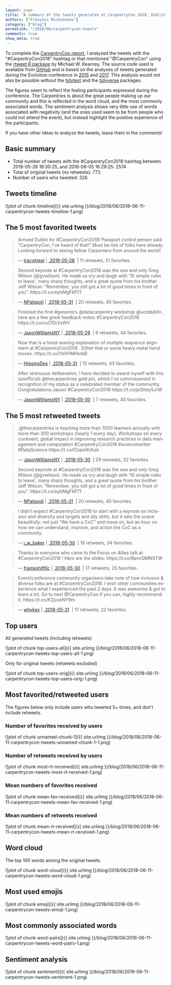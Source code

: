 ```yaml
---
layout: page
title: "A summary of the tweets generated at CarpentryCon 2018, Dublin"
authors: ["François Michonneau"]
category: ["blog"]
permalink: "/2018/06/carpentrycon-tweets"
comments: true
show_meta: true
---
```










To complete the [CarpentryCon report](https://carpentries.org/blog/2018/06/carpentry-con-report/), I analyzed the tweets with the "#CarpentryCon2018" hashtag or that mentioned "@CarpentryCon" using the [rtweet R package](http://rtweet.info/) by Michael W. Kearney. The source code used is available from [GitHub](https://github.com/fmichonneau/2018-carpentrycon-tweets) and is based on the analyses of tweets generated during the Evolution conference in [2015](http://fmichonneau.github.io/evol2015-tweets/) and [2017](https://fmichonneau.github.io/evol2017-tweets/). This analysis would not also be possible without the [tidytext](https://github.com/juliasilge/tidytext) and the [tidyverse](http://tidyverse.org/) packages.

The figures seem to reflect the feeling participants expressed during the conference. The Carpentries is about the great people making up our community and this is reflected in the word cloud, and the most commonly associated words. The sentiment analysis shows very little use of words associated with negativity (and the ones used seem to be from people who could not attend the event), but instead highlight the positive experience of the participants.

If you have other ideas to analyze the tweets, leave them in the comments!

## Basic summary

* Total number of tweets with the #CarpentryCon2018 hashtag between 2018-05-26 18:30:25, and 2018-06-05 16:29:25: 2574
* Total of original tweets (no retweets): 772.
* Number of users who tweeted: 326.

## Tweets timeline

![plot of chunk timeline]({{ site.urlimg }}/blog/2018/06/2018-06-11-carpentrycon-tweets-timeline-1.png)


## The 5 most favorited tweets

<blockquote class="twitter-tweet" lang="en"> 
<p lang="en" dir="ltr">Arrived Dublin for #CarpentryCon2018! Passport control person said “CarpentryCon, I’ve heard of that!” Must be lots of folks here already. Looking forward to seeing fellow Carpenters from around the world!</p>&mdash; <a href="https://twitter.com/tracykteal">tracykteal</a>&nbsp;|&nbsp;<a href="https://twitter.com/tracykteal/status/1001140899412406272"> 2018-05-28</a> &nbsp;|&nbsp;11 retweets, 51 favorites.
</blockquote>
 
<blockquote class="twitter-tweet" lang="en"> 
<p lang="en" dir="ltr">Second keynote at #CarpentryCon2018 was the one and only Greg Wilson (@gvwilson). He made us cry and laugh with '10 simple rules to leave', many sharp thoughts, and a great quote from his brother Jeff Wilson: "Remember, you still got a lot of good times in front of you". https://t.co/eybMgFkP71</p>&mdash; <a href="https://twitter.com/NPalopoli">NPalopoli</a>&nbsp;|&nbsp;<a href="https://twitter.com/NPalopoli/status/1002103456373633024"> 2018-05-31</a> &nbsp;|&nbsp;20 retweets, 45 favorites.
</blockquote>
 
<blockquote class="twitter-tweet" lang="en"> 
<p lang="en" dir="ltr">Finished the first #genomics @datacarpentry workshop @ucddublin , here are a few great feedback notes: #CarpentryCon2018 https://t.co/cuCf0r2vWV</p>&mdash; <a href="https://twitter.com/JasonWilliamsNY">JasonWilliamsNY</a>&nbsp;|&nbsp;<a href="https://twitter.com/JasonWilliamsNY/status/1001494247609073665"> 2018-05-29</a> &nbsp;|&nbsp;9 retweets, 44 favorites.
</blockquote>
 
<blockquote class="twitter-tweet" lang="en"> 
<p lang="en" dir="ltr">Now that is a hand-waving explanation of multiple sequence alignment at #CarpentryCon2018 .  Either that or some heavy metal hand moves. https://t.co/YeVHNKknkB</p>&mdash; <a href="https://twitter.com/HigginsDes">HigginsDes</a>&nbsp;|&nbsp;<a href="https://twitter.com/HigginsDes/status/1002185507256889344"> 2018-05-31</a> &nbsp;|&nbsp;12 retweets, 43 favorites.
</blockquote>
 
<blockquote class="twitter-tweet" lang="en"> 
<p lang="en" dir="ltr">After strenuous deliberation, I have decided to award myself with this (unofficial) @thecarpentries gold pin, which I’ve commissioned in recognition of my status as a celebrated member of the community. Congratulations Jason! #CarpentryCon2018 https://t.co/ptShey5JrW</p>&mdash; <a href="https://twitter.com/JasonWilliamsNY">JasonWilliamsNY</a>&nbsp;|&nbsp;<a href="https://twitter.com/JasonWilliamsNY/status/1001739679442653184"> 2018-05-30</a> &nbsp;|&nbsp;7 retweets, 40 favorites.
</blockquote>
 


## The 5 most retweeted tweets

<blockquote class="twitter-tweet" lang="en"> 
<p lang="en" dir="ltr">.@thecarpentries is teaching more than 7000 learners annually with more than 300 workshops (nearly 1 every day). Workshops on every continent; global impact in improving research practices in data management and computation #CarpentryCon2018 #sciencetwitter #DataScience https://t.co/fZspe9Uhzk</p>&mdash; <a href="https://twitter.com/JasonWilliamsNY">JasonWilliamsNY</a>&nbsp;|&nbsp;<a href="https://twitter.com/JasonWilliamsNY/status/1001878449710141440"> 2018-05-30</a> &nbsp;|&nbsp;29 retweets, 32 favorites.
</blockquote>
 
<blockquote class="twitter-tweet" lang="en"> 
<p lang="en" dir="ltr">Second keynote at #CarpentryCon2018 was the one and only Greg Wilson (@gvwilson). He made us cry and laugh with '10 simple rules to leave', many sharp thoughts, and a great quote from his brother Jeff Wilson: "Remember, you still got a lot of good times in front of you". https://t.co/eybMgFkP71</p>&mdash; <a href="https://twitter.com/NPalopoli">NPalopoli</a>&nbsp;|&nbsp;<a href="https://twitter.com/NPalopoli/status/1002103456373633024"> 2018-05-31</a> &nbsp;|&nbsp;20 retweets, 45 favorites.
</blockquote>
 
<blockquote class="twitter-tweet" lang="en"> 
<p lang="en" dir="ltr">I didn't expect #CarpentryCon2018 to start with a keynote on inclusion and diversity and targets and ally skills, but it sets the scene beautifully: not just "We have a CoC" and move on, but an hour on how we can understand, improve, and action the CoC as a community.</p>&mdash; <a href="https://twitter.com/j_w_baker">j_w_baker</a>&nbsp;|&nbsp;<a href="https://twitter.com/j_w_baker/status/1001755645010436096"> 2018-05-30</a> &nbsp;|&nbsp;18 retweets, 34 favorites.
</blockquote>
 
<blockquote class="twitter-tweet" lang="en"> 
<p lang="en" dir="ltr">Thanks to everyone who came to the Focus on Allies talk at #CarpentryCon2018 ! Here are the slides: https://t.co/BanvQMNXTW</p>&mdash; <a href="https://twitter.com/frameshiftllc">frameshiftllc</a>&nbsp;|&nbsp;<a href="https://twitter.com/frameshiftllc/status/1001776733664706560"> 2018-05-30</a> &nbsp;|&nbsp;17 retweets, 25 favorites.
</blockquote>
 
<blockquote class="twitter-tweet" lang="en"> 
<p lang="en" dir="ltr">Event/conference community organisers take note of how inclusive &amp; diverse folks are at #CarpentryCon2018. I wish other communities experience what I experienced the past 2 days. It was awesome &amp; got to learn a lot. Go to next @CarpentryCon if you can, highly recommend it. https://t.co/K2jxxeNY9m</p>&mdash; <a href="https://twitter.com/whykay">whykay</a>&nbsp;|&nbsp;<a href="https://twitter.com/whykay/status/1002319873194815497"> 2018-05-31</a> &nbsp;|&nbsp;17 retweets, 22 favorites.
</blockquote>
 

## Top users

All generated tweets (including retweets)

![plot of chunk top-users-all]({{ site.urlimg }}/blog/2018/06/2018-06-11-carpentrycon-tweets-top-users-all-1.png)

Only for original tweets (retweets excluded)

![plot of chunk top-users-orig]({{ site.urlimg }}/blog/2018/06/2018-06-11-carpentrycon-tweets-top-users-orig-1.png)


## Most favorited/retweeted users

The figures below only include users who tweeted 5+ times, and don't include
retweets.

### Number of favorites received by users

![plot of chunk unnamed-chunk-1]({{ site.urlimg }}/blog/2018/06/2018-06-11-carpentrycon-tweets-unnamed-chunk-1-1.png)

### Number of retweets received by users

![plot of chunk most-rt-received]({{ site.urlimg }}/blog/2018/06/2018-06-11-carpentrycon-tweets-most-rt-received-1.png)

### Mean numbers of favorites received

![plot of chunk mean-fav-received]({{ site.urlimg }}/blog/2018/06/2018-06-11-carpentrycon-tweets-mean-fav-received-1.png)

### Mean numbers of retweets received

![plot of chunk mean-rt-received]({{ site.urlimg }}/blog/2018/06/2018-06-11-carpentrycon-tweets-mean-rt-received-1.png)

## Word cloud

The top 100 words among the original tweets.

![plot of chunk word-cloud]({{ site.urlimg }}/blog/2018/06/2018-06-11-carpentrycon-tweets-word-cloud-1.png)

## Most used emojis




![plot of chunk emoji]({{ site.urlimg }}/blog/2018/06/2018-06-11-carpentrycon-tweets-emoji-1.png)


## Most commonly associated words


![plot of chunk word-pairs]({{ site.urlimg }}/blog/2018/06/2018-06-11-carpentrycon-tweets-word-pairs-1.png)

## Sentiment analysis


![plot of chunk sentiment]({{ site.urlimg }}/blog/2018/06/2018-06-11-carpentrycon-tweets-sentiment-1.png)


